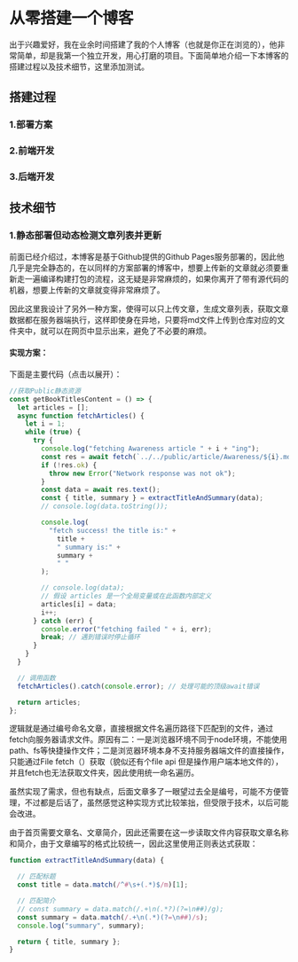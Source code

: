 # 从零搭建一个博客

出于兴趣爱好，我在业余时间搭建了我的个人博客（也就是你正在浏览的），他非常简单，却是我第一个独立开发，用心打磨的项目。下面简单地介绍一下本博客的搭建过程以及技术细节，这里添加测试。

## 搭建过程

### 1.部署方案

### 2.前端开发

### 3.后端开发

## 技术细节

### 1.静态部署但动态检测文章列表并更新

前面已经介绍过，本博客是基于Github提供的Github Pages服务部署的，因此他几乎是完全静态的，在以同样的方案部署的博客中，想要上传新的文章就必须要重新走一遍编译构建打包的流程，这无疑是非常麻烦的，如果你离开了带有源代码的机器，想要上传新的文章就变得非常麻烦了。



因此这里我设计了另外一种方案，使得可以只上传文章，生成文章列表，获取文章数据都在服务器端执行，这样即使身在异地，只要将md文件上传到仓库对应的文件夹中，就可以在网页中显示出来，避免了不必要的麻烦。

#### 实现方案：

下面是主要代码（点击以展开）：

```javascript
//获取Public静态资源
const getBookTitlesContent = () => {
  let articles = [];
  async function fetchArticles() {
    let i = 1;
    while (true) {
      try {
        console.log("fetching Awareness article " + i + "ing");
        const res = await fetch(`../../public/article/Awareness/${i}.md`);
        if (!res.ok) {
          throw new Error("Network response was not ok");
        }
        const data = await res.text();
        const { title, summary } = extractTitleAndSummary(data);
        // console.log(data.toString());

        console.log(
          "fetch success! the title is:" +
            title +
            " summary is:" +
            summary +
            " "
        );

        // console.log(data);
        // 假设 articles 是一个全局变量或在此函数内部定义
        articles[i] = data;
        i++;
      } catch (err) {
        console.error("fetching failed " + i, err);
        break; // 遇到错误时停止循环
      }
    }
  }

  // 调用函数
  fetchArticles().catch(console.error); // 处理可能的顶级await错误

  return articles;
};
```

逻辑就是通过编号命名文章，直接根据文件名遍历路径下匹配到的文件，通过fetch向服务器请求文件。原因有二：一是浏览器环境不同于node环境，不能使用path、fs等快捷操作文件；二是浏览器环境本身不支持服务器端文件的直接操作，只能通过File fetch（）获取（貌似还有个file api 但是操作用户端本地文件的），并且fetch也无法获取文件夹，因此使用统一命名遍历。



虽然实现了需求，但也有缺点，后面文章多了一眼望过去全是编号，可能不方便管理，不过都是后话了，虽然感觉这种实现方式比较笨拙，但受限于技术，以后可能会改进。



由于首页需要文章名、文章简介，因此还需要在这一步读取文件内容获取文章名称和简介，由于文章编写的格式比较统一，因此这里使用正则表达式获取：

```javascript
function extractTitleAndSummary(data) {

  // 匹配标题
  const title = data.match(/^#\s+(.*)$/m)[1];

  // 匹配简介
  // const summary = data.match(/.+\n(.*?)(?=\n##)/g);
  const summary = data.match(/.+\n(.*)(?=\n##)/s);
  console.log("summary", summary);

  return { title, summary };
}
```

